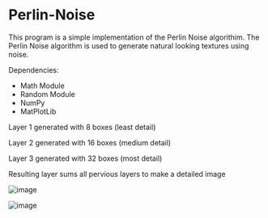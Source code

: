 # Perlin-Noise

This program is a simple implementation of the Perlin Noise algorithim. The Perlin Noise algorithm is used to generate natural looking textures using noise.


Dependencies:
  - Math Module
  - Random Module
  - NumPy
  - MatPlotLib

Layer 1 generated with 8 boxes (least detail)

Layer 2 generated with 16 boxes (medium detail)

Layer 3 generated with 32 boxes (most detail)

Resulting layer sums all pervious layers to make a detailed image

![image](https://user-images.githubusercontent.com/85080576/147283377-c369e4a5-087d-4200-8dc5-4069851f29ce.png)

![image](https://user-images.githubusercontent.com/85080576/147283513-83b94222-adfa-4e43-9499-dcdb39bf4bb1.png)
